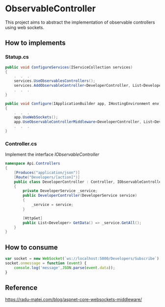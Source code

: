 # ObservableController

This project aims to abstract
the implementation of observable controllers using web sockets.

## How to implements

### Statup.cs

```csharp
public void ConfigureServices(IServiceCollection services)
{
    .  .  .
    services.UseObservablesControllers();
    services.AddObservableController<DeveloperController, List<Developer>>();
    .  .  .
}

public void Configure(IApplicationBuilder app, IHostingEnvironment env)
{
    .  .  .
    app.UseWebSockets();
    app.UseObservableControllerMiddleware<DeveloperController, List<Developer>>();
    .  .  .
}        
```

### Controller.cs

Implement the interface *IObservableController*

```csharp
namespace Api.Controllers
{
    [Produces("application/json")]
    [Route("Developers/[action]")]
    public class DeveloperController : Controller, IObservableController<List<Developer>>
    {
        private DeveloperService _service;
        public DeveloperController(DeveloperService service)
        {
            _service = service;
        }

        [HttpGet]
        public List<Developer> GetData() => _service.GetAll();
    }
}
```

## How to consume

```javascript
var socket = new WebSocket(`ws://localhost:5000/Developers/Subscribe`);  
socket.onmessage = function (event) {  
    console.log('message',JSON.parse(event.data));
} 
```

## Reference

https://radu-matei.com/blog/aspnet-core-websockets-middleware/